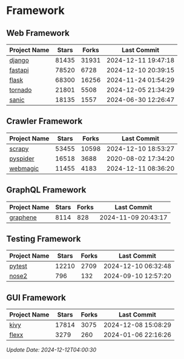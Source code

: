 # Framework

## Web Framework
| Project Name | Stars | Forks | Last Commit |
| ------------ | ----- | ----- | ----------- |
| [django](https://github.com/django/django) | 81435 | 31931 | 2024-12-11 19:47:18 |
| [fastapi](https://github.com/fastapi/fastapi) | 78520 | 6728 | 2024-12-10 20:39:15 |
| [flask](https://github.com/pallets/flask) | 68300 | 16256 | 2024-11-24 01:54:29 |
| [tornado](https://github.com/tornadoweb/tornado) | 21801 | 5508 | 2024-12-05 21:34:29 |
| [sanic](https://github.com/sanic-org/sanic) | 18135 | 1557 | 2024-06-30 12:26:47 |

## Crawler Framework
| Project Name | Stars | Forks | Last Commit |
| ------------ | ----- | ----- | ----------- |
| [scrapy](https://github.com/scrapy/scrapy) | 53455 | 10598 | 2024-12-10 18:53:27 |
| [pyspider](https://github.com/binux/pyspider) | 16518 | 3688 | 2020-08-02 17:34:20 |
| [webmagic](https://github.com/code4craft/webmagic) | 11455 | 4183 | 2024-12-11 08:36:20 |

## GraphQL Framework
| Project Name | Stars | Forks | Last Commit |
| ------------ | ----- | ----- | ----------- |
| [graphene](https://github.com/graphql-python/graphene) | 8114 | 828 | 2024-11-09 20:43:17 |

## Testing Framework
| Project Name | Stars | Forks | Last Commit |
| ------------ | ----- | ----- | ----------- |
| [pytest](https://github.com/pytest-dev/pytest) | 12210 | 2709 | 2024-12-10 06:32:48 |
| [nose2](https://github.com/nose-devs/nose2) | 796 | 132 | 2024-09-10 12:57:20 |

## GUI Framework
| Project Name | Stars | Forks | Last Commit |
| ------------ | ----- | ----- | ----------- |
| [kivy](https://github.com/kivy/kivy) | 17814 | 3075 | 2024-12-08 15:08:29 |
| [flexx](https://github.com/flexxui/flexx) | 3279 | 260 | 2024-01-06 22:16:26 |

*Update Date: 2024-12-12T04:00:30*